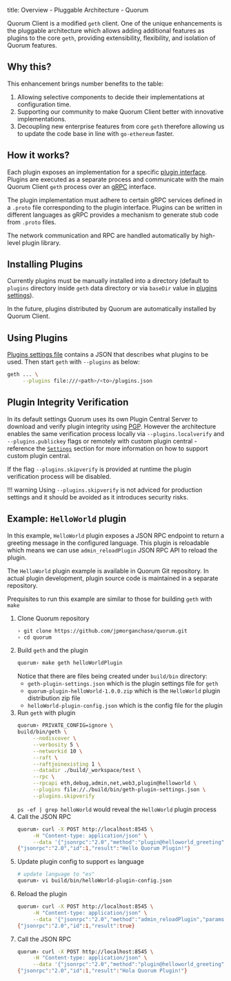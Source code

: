 title: Overview - Pluggable Architecture - Quorum

Quorum Client is a modified `geth` client. One of the unique enhancements
is the pluggable architecture which allows adding additional features as plugins to the core `geth`, 
providing extensibility, flexibility, and isolation of Quorum features.

## Why this?
 
This enhancement brings number benefits to the table:

1. Allowing selective components to decide their implementations at configuration time.
1. Supporting our community to make Quorum Client better with innovative implementations.
1. Decoupling new enterprise features from core `geth` therefore allowing us to update the code base in line with `go-ethereum` faster.

## How it works?

Each plugin exposes an implementation for a specific [plugin interface](../SupportedInterfaces).
Plugins are executed as a separate process and communicate with the main Quorum Client `geth` process
over an [gRPC](https://grpc.io/) interface.

The plugin implementation must adhere to certain gRPC services defined in a `.proto` file corresponding to the plugin interface.
Plugins can be written in different languages as gRPC provides a mechanism to generate stub code from `.proto` files. 

The network communication and RPC are handled automatically by high-level plugin library.

## Installing Plugins

Currently plugins must be manually installed into a directory (default to `plugins` directory inside `geth` data directory or via `baseDir` value in [plugins settings](../Settings)).
 
In the future, plugins distributed by Quorum are automatically installed by Quorum Client.

## Using Plugins

[Plugins settings file](../Settings) contains a JSON that describes what plugins to be used. 
Then start `geth` with `--plugins` as below:

```bash
geth ... \
     --plugins file:///<path>/<to>/plugins.json
```

## Plugin Integrity Verification
In its default settings Quorum uses its own Plugin Central Server to download and verify plugin integrity using [PGP](https://en.wikipedia.org/wiki/Pretty_Good_Privacy). 
However the architecture enables the same verification process locally via `--plugins.localverify` and `--plugins.publickey` flags or 
remotely with custom plugin central - reference the [`Settings`](../Settings/) section for more information on how to support custom plugin central. 

If the flag `--plugins.skipverify` is provided at runtime the plugin verification process will be disabled.

!!! warning
    Using `--plugins.skipverify`  is not adviced for production settings and it should be avoided as it introduces security risks.

## Example: `HelloWorld` plugin

In this example, `HelloWorld` plugin exposes a JSON RPC endpoint to return a greeting message in the configured language.
This plugin is reloadable which means we can use `admin_reloadPlugin` JSON RPC API to reload the plugin.

The `HelloWorld` plugin example is available in Quorum Git repository. In actual plugin development, plugin source code is maintained in a separate repository.

Prequisites to run this example are similar to those for building `geth` with `make`

1. Clone Quorum repository
   ```bash
   › git clone https://github.com/jpmorganchase/quorum.git
   › cd quorum
   ```
1. Build `geth` and the plugin
   ```bash
   quorum› make geth helloWorldPlugin
   ```
   Notice that there are files being created under `build/bin` directory:
    - `geth-plugin-settings.json` which is the plugin settings file for `geth`
    - `quorum-plugin-helloWorld-1.0.0.zip` which is the `HelloWorld` plugin distribution zip file
    - `helloWorld-plugin-config.json` which is the config file for the plugin
1. Run `geth` with plugin
   ```bash
   quorum› PRIVATE_CONFIG=ignore \
   build/bin/geth \
        --nodiscover \
        --verbosity 5 \
        --networkid 10 \
        --raft \
        --raftjoinexisting 1 \
        --datadir ./build/_workspace/test \
        --rpc \
        --rpcapi eth,debug,admin,net,web3,plugin@helloworld \
        --plugins file://./build/bin/geth-plugin-settings.json \
        --plugins.skipverify
   ```
   `ps -ef | grep helloWorld` would reveal the `HelloWorld` plugin process
1. Call the JSON RPC
   ```bash
   quorum› curl -X POST http://localhost:8545 \
        -H "Content-type: application/json" \
        --data '{"jsonrpc":"2.0","method":"plugin@helloworld_greeting","params":["Quorum Plugin"],"id":1}'
   {"jsonrpc":"2.0","id":1,"result":"Hello Quorum Plugin!"}
   ```
1. Update plugin config to support `es` language
   ```bash
   # update language to "es"
   quorum› vi build/bin/helloWorld-plugin-config.json
   ```
1. Reload the plugin
   ```bash
   quorum› curl -X POST http://localhost:8545 \
        -H "Content-type: application/json" \
        --data '{"jsonrpc":"2.0","method":"admin_reloadPlugin","params":["helloworld"],"id":1}'
   {"jsonrpc":"2.0","id":1,"result":true}
   ```
1. Call the JSON RPC
   ```bash
   quorum› curl -X POST http://localhost:8545 \
        -H "Content-type: application/json" \
        --data '{"jsonrpc":"2.0","method":"plugin@helloworld_greeting","params":["Quorum Plugin"],"id":1}'
   {"jsonrpc":"2.0","id":1,"result":"Hola Quorum Plugin!"}
   ```